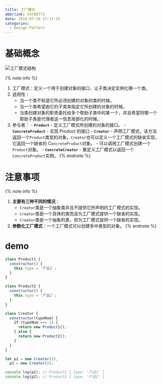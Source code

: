 ```yaml
---
title: 工厂模式
abbrlink: 54788f73
date: 2019-07-18 17:17:15
categories:
  - Design Pattern
---
```


# 基础概念

![工厂模式结构](https://blog-images-1258719270.cos.ap-shanghai.myqcloud.com/%E8%AE%BE%E8%AE%A1%E6%A8%A1%E5%BC%8F/%E5%B7%A5%E5%8E%82%E6%A8%A1%E5%BC%8F/%E5%B7%A5%E5%8E%82%E6%A8%A1%E5%BC%8F%E7%BB%93%E6%9E%84.png)

{% note info %}

1. 工厂模式：定义一个用于创建对象的接口，让子类决定实例化哪一个类。
2. 适用性：
   - 当一个类不知道它所必须创建的对象的类的时候。
   - 当一个类希望由它的子类来指定它所创建的对象的时候。
   - 当类创建对象的职责委托给多个帮助子类中的某一个，并且希望将哪一个帮助子类是代理者这一信息局部化的时候。
3. 参与者： - **`Product`** - 定义工厂模式所创建的对象的接口。 - **`ConcreteProduct`** - 实现 Product 的接口 - **`Creator`** - 声明工厂模式，该方法返回一个`Product`类型的对象。`Creator`也可以定义一个工厂模式的缺省实现，它返回一个缺省的 C`oncreteProduct`对象。 - 可以调用工厂模式创建一个`Product`对象。 - **`ConcreteCreator`** - 重定义工厂模式以返回一个`ConcreteProduct`实例。
   {% endnote %}

# 注意事项

{% note info %}

1. **主要有三种不同的情况**：
   - `Creator`类是一个抽象类并且不提供它所声明的工厂模式的实现。
   - `Creator`类是一个具体的类而且为工厂模式提供一个缺省的实现。
   - `Creator`类是一个抽象的类，但为工厂模式提供一个缺省的实现。
2. **参数化工厂模式**：一个工厂模式可以创建多中类型的对象。
   {% endnote %}

# demo

```js
class Product1 {
  constructor() {
    this.type = '产品1';
  }
}

class Product2 {
  constructor() {
    this.type = '产品2';
  }
}

class Creator {
  constructor(typeNum) {
    if (typeNum === 1) {
      return new Product1();
    } else {
      return new Product2();
    }
  }
}

let p1 = new Creator(1),
  p2 = new Creator(2);

console.log(p1); // Product1 { type: '产品1' }
console.log(p2); // Product2 { type: '产品2' }
```
